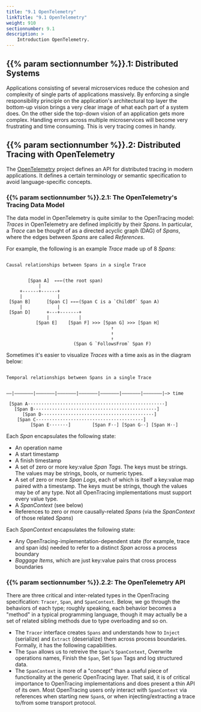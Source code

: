 ```yaml
---
title: "9.1 OpenTelemetry"
linkTitle: "9.1 OpenTelemetry"
weight: 910
sectionnumber: 9.1
description: >
    Introduction OpenTelemetry.
---
```



## {{% param sectionnumber %}}.1: Distributed Systems

Applications consisting of several microservices reduce the cohesion and complexity of single parts of applications massively. By enforcing a single responsibility principle on the application's architectural top layer the bottom-up vision brings a very clear image of what each part of a system does. On the other side the top-down vision of an application gets more complex. Handling errors across multiple microservices will become very frustrating and time consuming. This is very tracing comes in handy.


## {{% param sectionnumber %}}.2: Distributed Tracing with OpenTelemetry

The [OpenTelemetry](https://opentelemetry.io/) project defines an API for distributed tracing in modern applications. It defines a certain terminology or semantic specification to avoid language-specific concepts.


### {{% param sectionnumber %}}.2.1: The OpenTelemetry's Tracing Data Model

The data model in OpenTelemetry is quite similar to the OpenTracing model: *Traces* in OpenTelemetry are defined implicitly by their *Spans*. In particular, a *Trace* can be thought of as a directed acyclic graph (DAG) of *Spans*, where the edges between *Spans* are called *References*.

For example, the following is an example *Trace* made up of 8 *Spans*:

```text

Causal relationships between Spans in a single Trace


        [Span A]  ←←←(the root span)
            |
     +------+------+
     |             |
 [Span B]      [Span C] ←←←(Span C is a `ChildOf` Span A)
     |             |
 [Span D]      +---+-------+
               |           |
           [Span E]    [Span F] >>> [Span G] >>> [Span H]
                                       ↑
                                       ↑
                                       ↑
                         (Span G `FollowsFrom` Span F)

```

Sometimes it's easier to visualize *Traces* with a time axis as in the diagram below:

```text

Temporal relationships between Spans in a single Trace


––|–––––––|–––––––|–––––––|–––––––|–––––––|–––––––|–––––––|–> time

 [Span A···················································]
   [Span B··············································]
      [Span D··········································]
    [Span C········································]
         [Span E·······]        [Span F··] [Span G··] [Span H··]

```

Each *Span* encapsulates the following state:

* An operation name
* A start timestamp
* A finish timestamp
* A set of zero or more key:value *Span Tags*. The keys must be strings. The values may be strings, bools, or numeric types.
* A set of zero or more *Span Logs*, each of which is itself a key:value map paired with a timestamp. The keys must be strings, though the values may be of any type. Not all OpenTracing implementations must support every value type.
* A *SpanContext* (see below)
* References to zero or more causally-related *Spans* (via the *SpanContext* of those related *Spans*)

Each *SpanContext* encapsulates the following state:

* Any OpenTracing-implementation-dependent state (for example, trace and span ids) needed to refer to a distinct *Span* across a process boundary
* *Baggage Items*, which are just key:value pairs that cross process boundaries


### {{% param sectionnumber %}}.2.2: The OpenTelemetry API

There are three critical and inter-related types in the OpenTracing specification: `Tracer`, `Span`, and `SpanContext`. Below, we go through the behaviors of each type; roughly speaking, each behavior becomes a "method" in a typical programming language, though it may actually be a set of related sibling methods due to type overloading and so on.

* The `Tracer` interface creates `Spans` and understands how to `Inject` (serialize) and `Extract` (deserialize) them across process boundaries. Formally, it has the following capabilities.
* The `Span` allows us to retreive the `Span`'s `SpanContext`, Overwrite operations names, Finish the `Span`, Set `Span` Tags and log structured data.
* The `SpanContext` is more of a "concept" than a useful piece of functionality at the generic OpenTracing layer. That said, it is of critical importance to OpenTracing implementations and does present a thin API of its own. Most OpenTracing users only interact with `SpanContext` via references when starting new `Span`s, or when injecting/extracting a trace to/from some transport protocol.
